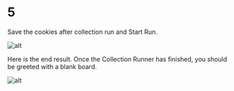 # 5

Save the cookies after collection run and Start Run.

![alt](https://projectbit.s3-us-west-1.amazonaws.com/darlene/labs/PostmanWkshop5.png)

Here is the end result. Once the Collection Runner has finished, you should be greeted with a blank board.

![alt](https://projectbit.s3-us-west-1.amazonaws.com/darlene/postman/Postman_Act_4_Cleared_Board.png)

